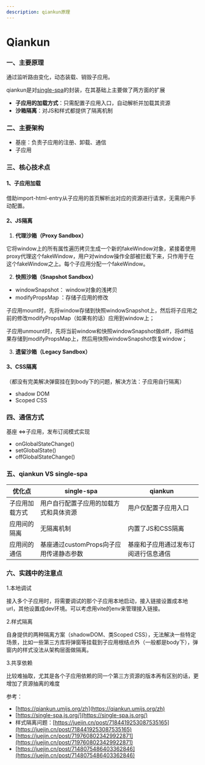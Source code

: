 ```yaml
---
description: qiankun原理
---
```


# Qiankun

### 一、主要原理

通过监听路由变化，动态装载、销毁子应用。

qiankun是对[single-spa](https://single-spa.js.org/)的封装，在其基础上主要做了两方面的扩展

* **子应用的加载方式**：只需配置子应用入口，自动解析并加载其资源
* **沙箱隔离**：对JS和样式都提供了隔离机制

### 二、主要架构

* 基座：负责子应用的注册、卸载、通信
* 子应用

### 三、核心技术点

#### 1、子应用加载

借助import-html-entry从子应用的首页解析出对应的资源进行请求，无需用户手动配置。

#### 2、JS隔离

1. **代理沙箱（Proxy Sandbox）**

它将window上的所有属性遍历拷贝生成一个新的fakeWindow对象，紧接着使用proxy代理这个fakeWindow，用户对window操作全部被拦截下来，只作用于在这个fakeWindow之上。每个子应用分配一个fakeWindow。

2. **快照沙箱（Snapshot Sandbox）**

* windowSnapshot： window对象的浅拷贝
* modifyPropsMap ：存储子应用的修改

子应用mount时，先将window存储到快照windowSnapshot上，然后将子应用之前的修改modifyPropsMap（如果有的话）应用到window上；

子应用unmount时，先将当前window和快照windowSnapshot做diff，将diff结果存储到modifyPropsMap上，然后用快照windowSnapshot恢复window；

3. **遗留沙箱（Legacy Sandbox）**

#### 3、CSS隔离

（都没有完美解决弹窗挂在到body下的问题，解决方法：子应用自行隔离）

* shadow DOM
* Scoped CSS



### 四、通信方式

基座 <=>子应用，发布订阅模式实现

* onGlobalStateChange()
* setGlobalState()
* offGlobalStateChange()



### 五、qiankun VS single-spa

| 优化点     | single-spa                | qiankun            |
| ------- | ------------------------- | ------------------ |
| 子应用加载方式 | 用户自行配置子应用的加载方式和具体资源       | 用户仅配置子应用入口         |
| 应用间的隔离  | 无隔离机制                     | 内置了JS和CSS隔离        |
| 应用间的通信  | 基座通过customProps向子应用传递静态参数 | 基座和子应用通过发布订阅进行信息通信 |



### 六、实践中的注意点

1.本地调试

接入多个子应用时，将需要调试的那个子应用本地启动，接入链接设置成本地url，其他设置成dev环境。可以考虑用vite的env来管理接入链接。



2.样式隔离

自身提供的两种隔离方案（shadowDOM、类Scoped CSS），无法解决一些特定场景，比如一些第三方库将弹窗等挂载到子应用根结点外（一般都是body下），弹窗内的样式没法从架构层面做隔离。



3.共享依赖

比较难抽取，尤其是各个子应用依赖的同一个第三方资源的版本再有区别的话，更增加了资源抽离的难度



参考：

* [https://qiankun.umijs.org/zh](https://qiankun.umijs.org/zh)
* [https://single-spa.js.org/](https://single-spa.js.org/)
* 样式隔离问题：[https://juejin.cn/post/7184419253087535165](https://juejin.cn/post/7184419253087535165)
* [https://juejin.cn/post/7197608023429922871](https://juejin.cn/post/7197608023429922871)
* [https://juejin.cn/post/7148075486403362846](https://juejin.cn/post/7148075486403362846)
